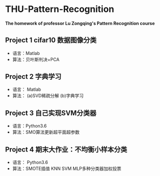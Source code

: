 # THU-Pattern-Recognition
#### The homework of professor Lu Zongqing's Pattern Recognition course

## **Project 1 cifar10 数据图像分类**
+ 语言：Matlab
+ 算法：贝叶斯判决+PCA

## **Project 2 字典学习**
+ 语言： Matlab
+ 算法： (a)SVD稀疏分解 (b)字典学习
  
## **Project 3 自己实现SVM分类器**
+ 语言：Python3.6
+ 算法：SMO算法更新超平面超参数
  
## **Project 4 期末大作业：不均衡小样本分类**
+ 语言： Python3.6
+ 算法：SMOTE插值 KNN SVM MLP多种分类器加权投票
